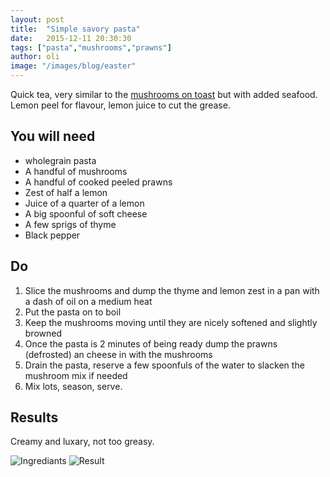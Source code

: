 ```yaml
---
layout: post
title:  "Simple savory pasta"
date:   2015-12-11 20:30:30
tags: ["pasta","mushrooms","prawns"]
author: oli
image: "/images/blog/easter"
---
```


Quick tea, very similar to the [mushrooms on toast](mushrooms) but with added seafood.  Lemon peel for flavour, lemon juice to cut the grease.

## You will need

* wholegrain pasta
* A handful of mushrooms
* A handful of cooked peeled prawns
* Zest of half a lemon
* Juice of a quarter of a lemon
* A big spoonful of soft cheese
* A few sprigs of thyme
* Black pepper


## Do

1. Slice the mushrooms and dump the thyme and lemon zest in a pan with a dash of oil on a medium heat
2. Put the pasta on to boil
3. Keep the mushrooms moving until they are nicely softened and slightly browned
4. Once the pasta is 2 minutes of being ready dump the prawns (defrosted) an cheese in with the mushrooms
5. Drain the pasta, reserve a few spoonfuls of the water to slacken the mushroom mix if needed
6. Mix lots, season, serve.

## Results

Creamy and luxary, not too greasy.


![Ingrediants](/images/blog/creamy_pasta/creamy_pasta_1.jpg)
![Result](/images/blog/creamy_pasta/creamy_pasta_2.jpg)
